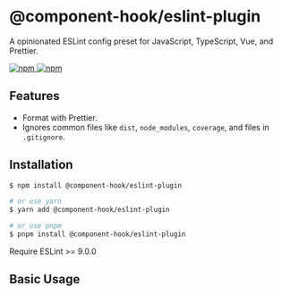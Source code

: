 # @component-hook/eslint-plugin

A opinionated ESLint config preset for JavaScript, TypeScript, Vue,
and Prettier.

<p>
  <a href="https://npm-stat.com/charts.html?package=@component-hook/picker">
    <img src="https://img.shields.io/npm/dm/@component-hook/eslint-plugin.svg" alt="npm"/>
  </a>
  <a href="https://www.npmjs.com/package/@component-hook/picker">
    <img src="https://img.shields.io/npm/v/@component-hook/eslint-plugin.svg" alt="npm"/>
  </a>
</p>

## Features

- Format with Prettier.
- Ignores common files like `dist`, `node_modules`, `coverage`, and files in `.gitignore`.

## Installation

```bash
$ npm install @component-hook/eslint-plugin

# or use yarn
$ yarn add @component-hook/eslint-plugin

# or use pnpm
$ pnpm install @component-hook/eslint-plugin
```

Require ESLint >= 9.0.0

## Basic Usage

```js

```
